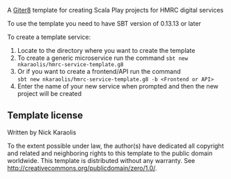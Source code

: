 A [Giter8][g8] template for creating Scala Play projects for HMRC digital services

To use the template you need to have SBT version of 0.13.13 or later

To create a template service:
1. Locate to the directory where you want to create the template
2. To create a generic microservice run the command `sbt new nkaraolis/hmrc-service-template.g8`
2. Or if you want to create a frontend/API run the command <br>
`sbt new nkaraolis/hmrc-service-template.g8 -b <Frontend or API>`
3. Enter the name of your new service when prompted and then the new project will be created

Template license
----------------
Written by Nick Karaolis

To the extent possible under law, the author(s) have dedicated all copyright and related
and neighboring rights to this template to the public domain worldwide.
This template is distributed without any warranty. See <http://creativecommons.org/publicdomain/zero/1.0/>.

[g8]: http://www.foundweekends.org/giter8/

